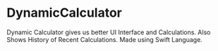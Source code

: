 # DynamicCalculator
Dynamic Calculator gives us better UI Interface and Calculations. Also Shows History of Recent Calculations. Made using Swift Language.
